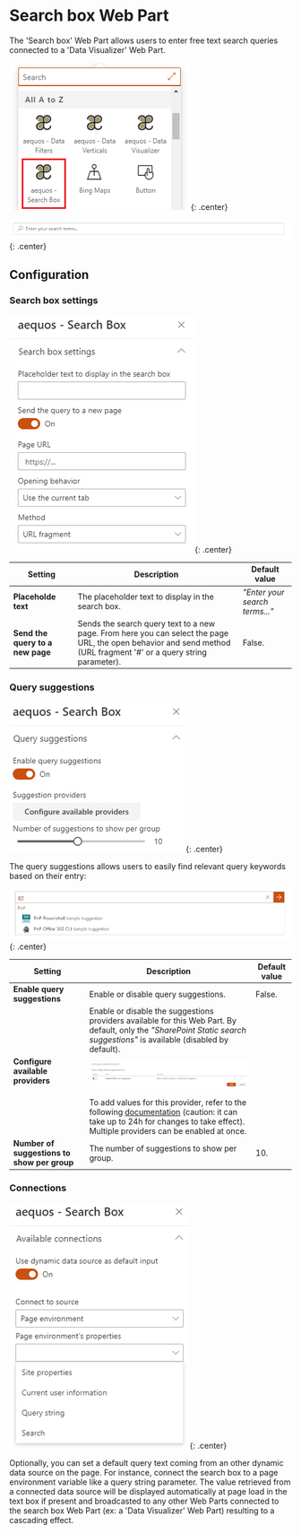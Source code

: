 # Search box Web Part

The 'Search box' Web Part allows users to enter free text search queries connected to a 'Data Visualizer' Web Part.

!["aequos Search Box Web Part"](../../../assets/webparts/search_box/search_box_wp_picker.png){: .center}

!["aequos Search Box Web Part"](../../../assets/webparts/search_box/search_box_wp_default.png){: .center}

## Configuration

### Search box settings

!["Search Box settings"](../../../assets/webparts/search_box/search_box_settings.png){: .center}

| Setting | Description | Default value |
| ------- |---------------- | ---------- |
| **Placeholde text** | The placeholder text to display in the search box. | _"Enter your search terms..."_
| **Send the query to a new page** | Sends the search query text to a new page. From here you can select the page URL, the open behavior and send method (URL fragment '#' or a query string parameter). | False.

### Query suggestions

!["Search Box suggestions"](../../../assets/webparts/search_box/search_box_suggestions.png){: .center}

The query suggestions allows users to easily find relevant query keywords based on their entry:

!["Search Box suggestions"](../../../assets/webparts/search_box/suggestions_demo.png){: .center}

| Setting | Description | Default value |
| ------- |---------------- | ---------- |
|**Enable query suggestions**| Enable or disable query suggestions. | False.
|**Configure available providers** | Enable or disable the suggestions providers available for this Web Part. By default, only the _"SharePoint Static search suggestions"_ is available (disabled by default). <p align="center">[!["Search Box suggestions"](../../../assets/webparts/search_box/suggestions_providers_panel.png)](../../../assets/webparts/search_box/suggestions_providers_panel.png)</p> To add values for this provider, refer to the following [documentation](https://docs.microsoft.com/en-us/sharepoint/search/manage-query-suggestions) (caution: it can take up to 24h for changes to take effect). Multiple providers can be enabled at once.
|**Number of suggestions to show per group**| The number of suggestions to show per group. | 10.

### Connections

!["Search Box connections"](../../../assets/webparts/search_box/dynamic_data_source.png){: .center}

Optionally, you can set a default query text coming from an other dynamic data source on the page. For instance, connect the search box to a page environment variable like a query string parameter. The value retrieved from a connected data source will be displayed automatically at page load in the text box if present and broadcasted to any other Web Parts connected to the search box Web Part (ex: a 'Data Visualizer' Web Part) resulting to a cascading effect.